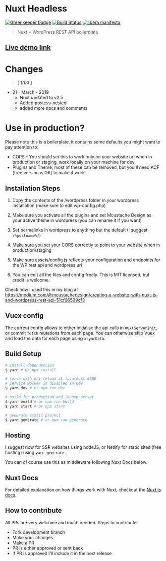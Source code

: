 # Nuxt Headless

[![Greenkeeper badge](https://badges.greenkeeper.io/bovas85/nuxt-headless.svg)](https://greenkeeper.io/)
[![Build Status](https://travis-ci.org/bovas85/nuxt-headless.svg?branch=master)](https://travis-ci.org/bovas85/nuxt-headless)
[![libera manifesto](https://img.shields.io/badge/libera-manifesto-lightgrey.svg)](https://liberamanifesto.com)

> Nuxt + WordPress REST API boilerplate

## [Live demo link](https://nuxt-headless.netlify.com/)

# Changes
> **[ 1.1.0 ]**

- 21 - March - 2019
  - Nuxt updated to v2.5
  - Added postcss-nested
  - added more docs and comments

# Use in production? 

Please note this is a boilerplate, it contains some defaults you might want to pay attention to:
- CORS - You should set this to work only on your website url when in production or staging, work locally on your machine for dev. 
- Plugins and Theme, most of these can be removed, but you'll need ACF (free version is OK) to make it work. 

## Installation Steps

1. Copy the contents of the /wordpress folder in your wordpress installation (make sure to edit wp-config.php)

2. Make sure you activate all the plugins and set Moustache Design as your active theme in wordpress (you can rename it if you want)

3. Set permalinks in wordpress to anything but the default (I suggest `/%postname%/`)

4. Make sure you set your CORS correctly to point to your website when in production/staging

5. Make sure assets/config.js reflects your configuration and endpoints for the WP rest api and wordpress url

6. You can edit all the files and config freely. This is MIT licensed, but credit is welcome.

Check how I used this in my blog at https://medium.com/@moustachedesign/creating-a-website-with-nuxt-js-and-wordpress-rest-api-51cf66599cf3


## Vuex config

The current config allows to either initialise the api calls in `nuxtServerInit`, or commit `fetch` mutations from each page.
You can otherwise skip Vuex and load the data for each page using `asyncData`.


## Build Setup

```bash
# install dependencies
$ yarn # Or npm install

# serve with hot reload at localhost:3000
# service worker is disabled in dev
$ yarn dev # or npm run dev

# build for production and launch server
$ yarn build # or npm run build
$ yarn start # or npm start

# generate static project
$ yarn generate # or npm run generate
```

## Hosting

I suggest now for SSR websites using nodeJS, or Netlify for static sites (free hosting) using `yarn generate`

You can of course use this as middleware following Nuxt Docs below.

## Nuxt Docs

For detailed explanation on how things work with Nuxt, checkout the [Nuxt.js docs](https://github.com/nuxt/nuxt.js).

## How to contribute
All PRs are very welcome and much needed.
Steps to contribute:
- Fork development branch
- Make your changes
- Make a PR
- PR is either approved or sent back
- If PR is approved I'll include it in the next release

